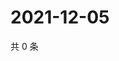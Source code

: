 # 2021-12-05

共 0 条

<!-- BEGIN WEIBO -->
<!-- 最后更新时间 Sun Dec 05 2021 00:21:29 GMT+0800 (China Standard Time) -->

<!-- END WEIBO -->
